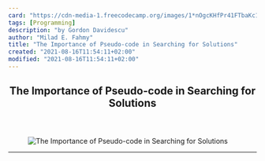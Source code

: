 ```yaml
---
card: "https://cdn-media-1.freecodecamp.org/images/1*nOgcKHfPr41FTbaKc1rmkw.jpeg"
tags: [Programming]
description: "by Gordon Davidescu"
author: "Milad E. Fahmy"
title: "The Importance of Pseudo-code in Searching for Solutions"
created: "2021-08-16T11:54:11+02:00"
modified: "2021-08-16T11:54:11+02:00"
---
```

<div class="site-wrapper">
<main id="site-main" class="site-main outer">
<div class="inner">
<article class="post-full post tag-programming tag-tech tag-technology tag-software-development tag-coding ">
<header class="post-full-header">
<h1 class="post-full-title">The Importance of Pseudo-code in Searching for Solutions</h1>
</header>
<figure class="post-full-image">
<picture>
<source media="(max-width: 700px)" sizes="1px" srcset="data:image/gif;base64,R0lGODlhAQABAIAAAAAAAP///yH5BAEAAAAALAAAAAABAAEAAAIBRAA7 1w">
<source media="(min-width: 701px)" sizes="(max-width: 800px) 400px,
(max-width: 1170px) 700px,
1400px" srcset="https://cdn-media-1.freecodecamp.org/images/1*nOgcKHfPr41FTbaKc1rmkw.jpeg 300w,
https://cdn-media-1.freecodecamp.org/images/1*nOgcKHfPr41FTbaKc1rmkw.jpeg 600w,
https://cdn-media-1.freecodecamp.org/images/1*nOgcKHfPr41FTbaKc1rmkw.jpeg 1000w,
https://cdn-media-1.freecodecamp.org/images/1*nOgcKHfPr41FTbaKc1rmkw.jpeg 2000w">
<img onerror="this.style.display='none'" src="https://cdn-media-1.freecodecamp.org/images/1*nOgcKHfPr41FTbaKc1rmkw.jpeg" alt="The Importance of Pseudo-code in Searching for Solutions">
</picture>
</figure>
<section class="post-full-content">
<div class="post-content medium-migrated-article">
</div>
<hr>
</section>
</article>
</div>
</main>
</div>
<!-- Google Tag Manager (noscript) -->
<!-- End Google Tag Manager (noscript) -->
